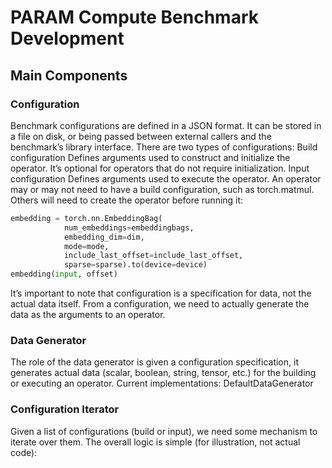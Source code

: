 # PARAM Compute Benchmark Development

## Main Components

### Configuration
Benchmark configurations are defined in a JSON format. It can be stored in a file on disk, or being passed between external callers and the benchmark’s library interface. There are two types of configurations:
Build configuration
Defines arguments used to construct and initialize the operator.
It’s optional for operators that do not require initialization.
Input configuration
Defines arguments used to execute the operator.
An operator may or may not need to have a build configuration, such as torch.matmul. Others will need to create the operator before running it:
```python
embedding = torch.nn.EmbeddingBag(
            num_embeddings=embeddingbags,
            embedding_dim=dim,
            mode=mode,
            include_last_offset=include_last_offset,
            sparse=sparse).to(device=device)
embedding(input, offset)
```

It’s important to note that configuration is a specification for data, not the actual data itself. From a configuration, we need to actually generate the data as the arguments to an operator.

### Data Generator
The role of the data generator is given a configuration specification, it generates actual data (scalar, boolean, string, tensor, etc.) for the building or executing an operator. Current implementations:
DefaultDataGenerator

### Configuration Iterator
Given a list of configurations (build or input), we need some mechanism to iterate over them. The overall logic is simple (for illustration, not actual code):
